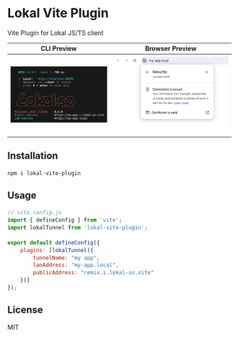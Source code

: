 # Lokal Vite Plugin

Vite Plugin for Lokal JS/TS client

| CLI Preview | Browser Preview |
|---|---|
| ![CLI Preview](screenshot1.png)  | ![Browser Preview](screenshot2.png) |

## Installation

```sh
npm i lokal-vite-plugin
```

## Usage

```javascript
// vite.config.js
import { defineConfig } from 'vite';
import lokalTunnel from 'lokal-vite-plugin';

export default defineConfig({
	plugins: [lokalTunnel({
		tunnelName: "my app",
		lanAddress: "my-app.local",
		publicAddress: "remix.i.lokal-so.site"
	})]
});
```

## License

MIT

